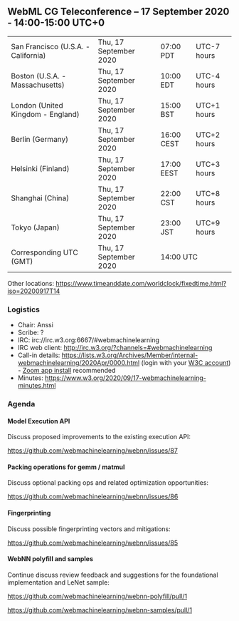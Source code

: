 ## WebML CG Teleconference – 17 September 2020 - 14:00-15:00 UTC+0

<table>
<tr><td> San Francisco (U.S.A. - California) <td> Thu, 17 September 2020 <td> 07:00 PDT <td> UTC-7 hours
<tr><td> Boston (U.S.A. - Massachusetts) <td> Thu, 17 September 2020 <td> 10:00 EDT <td> UTC-4 hours
<tr><td> London (United Kingdom - England) <td> Thu, 17 September 2020 <td> 15:00 BST <td> UTC+1 hours
<tr><td> Berlin (Germany) <td> Thu, 17 September 2020 <td> 16:00 CEST <td> UTC+2 hours
<tr><td> Helsinki (Finland) <td> Thu, 17 September 2020 <td> 17:00 EEST <td> UTC+3 hours
<tr><td> Shanghai (China) <td> Thu, 17 September 2020 <td> 22:00 CST <td> UTC+8 hours
<tr><td> Tokyo (Japan) <td> Thu, 17 September 2020 <td> 23:00 JST <td> UTC+9 hours
<tr><td> Corresponding UTC (GMT) <td> Thu, 17 September 2020 <td colspan=2> 14:00 UTC
</table>

Other locations: https://www.timeanddate.com/worldclock/fixedtime.html?iso=20200917T14

### Logistics

* Chair: Anssi
* Scribe: ?
* IRC: irc://irc.w3.org:6667/#webmachinelearning
* IRC web client: http://irc.w3.org/?channels=#webmachinelearning
* Call-in details: https://lists.w3.org/Archives/Member/internal-webmachinelearning/2020Apr/0000.html (login with your [W3C account](https://www.w3.org/Help/Account/)) - [Zoom app install](https://zoom.us/download) recommended
* Minutes: https://www.w3.org/2020/09/17-webmachinelearning-minutes.html

### Agenda

#### Model Execution API

Discuss proposed improvements to the existing execution API:

https://github.com/webmachinelearning/webnn/issues/87

#### Packing operations for gemm / matmul

Discuss optional packing ops and related optimization opportunities:

https://github.com/webmachinelearning/webnn/issues/86

#### Fingerprinting

Discuss possible fingerprinting vectors and mitigations:

https://github.com/webmachinelearning/webnn/issues/85


#### WebNN polyfill and samples

Continue discuss review feedback and suggestions for the foundational implementation and LeNet sample:

https://github.com/webmachinelearning/webnn-polyfill/pull/1

https://github.com/webmachinelearning/webnn-samples/pull/1
